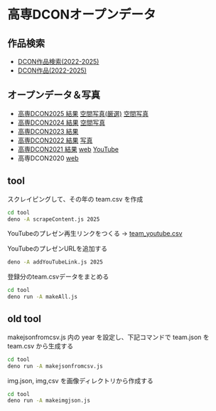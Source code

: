 # 高専DCONオープンデータ

## 作品検索

- [DCON作品検索(2022-2025)](https://codeforkosen.github.io/dcon-opendata/app/)
- [DCON作品(2022-2025)](https://codeforkosen.github.io/dcon-opendata/app/result.html)

## オープンデータ＆写真

- [高専DCON2025 結果](https://codeforkosen.github.io/dcon-opendata/app/result2025.html) [空間写真(厳選)](https://code4fukui.github.io/fisheyes-viewer/slideshow.html?url=https://img.fukuno.com/vr180/20250510_dcon2025/people.m3u8) [空間写真](https://code4fukui.github.io/fisheyes-viewer/slideshow.html?url=https://img.fukuno.com/vr180/20250510_dcon2025/out.m3u8)
- [高専DCON2024 結果](https://codeforkosen.github.io/dcon-opendata/app/result2024.html) [空間写真](https://code4fukui.github.io/fisheyes-viewer/slideshow.html?url=https://tf0.code4fukui.org/vr180/2024-05-11-dcon2024/dcon2024.m3u8)
- [高専DCON2023 結果](https://codeforkosen.github.io/dcon-opendata/app/result2023.html)
- [高専DCON2022 結果](https://codeforkosen.github.io/dcon-opendata/app/result2022.html) [写真](https://codeforkosen.github.io/dcon-opendata/app/photo2022.html)
- [高専DCON2021 結果](https://codeforkosen.github.io/dcon-opendata/app/result2021.html) [web](https://dcon.ai/2021/) [YouTube](https://www.youtube.com/watch?v=kEDbfRuNZlY)
- 高専DCON2020 [web](https://dcon.ai/2020/)

## tool

スクレイピングして、その年の team.csv を作成
```sh
cd tool
deno -A scrapeContent.js 2025
```

YouTubeのプレゼン再生リンクをつくる → [team_youtube.csv](data/2025/team_youtube.csv)

YouTubeのプレゼンURLを追加する
```sh
deno -A addYouTubeLink.js 2025
```

登録分のteam.csvデータをまとめる
```sh
cd tool
deno run -A makeAll.js
```

## old tool

makejsonfromcsv.js 内の year を設定し、下記コマンドで team.json を team.csv から生成する
```sh
cd tool
deno run -A makejsonfromcsv.js
```

img.json, img,csv を画像ディレクトリから作成する
```sh
cd tool
deno run -A makeimgjson.js
```
